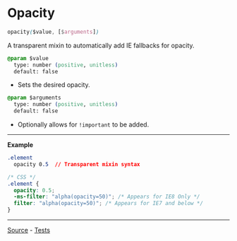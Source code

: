 # Opacity

```css
opacity($value, [$arguments])
```

A transparent mixin to automatically add IE fallbacks for opacity.

```css
@param $value
  type: number (positive, unitless)
  default: false
```
* Sets the desired opacity.

```css
@param $arguments
  type: number (positive, unitless)
  default: false
```
* Optionally allows for `!important` to be added.

---

**Example**
```css
.element
  opacity 0.5  // Transparent mixin syntax

/* CSS */
.element {
  opacity: 0.5;
  -ms-filter: "alpha(opacity=50)"; /* Appears for IE8 Only */
  filter: "alpha(opacity=50)"; /* Appears for IE7 and below */
}
```

---

[Source](https://github.com/jackbrewer/stylus-mixins/blob/master/lib/stylus-mixins/opacity.styl) - [Tests](https://github.com/jackbrewer/stylus-mixins/blob/master/test/tests/opacity.styl)
